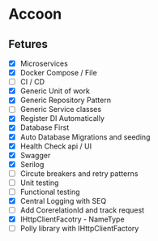 # Accoon

## Fetures
 - [x] Microservices 
 - [x] Docker Compose / File
 - [ ] CI / CD
 - [x] Generic Unit of work
 - [x] Generic Repository Pattern
 - [ ] Generic Service classes
 - [x] Register DI Automatically
 - [x] Database First
 - [x] Auto Database Migrations and seeding
 - [x] Health Check api / UI
 - [x] Swagger
 - [x] Serilog 
 - [ ] Circute breakers and retry patterns
 - [ ] Unit testing
 - [ ] Functional testing
 - [x] Central Logging with SEQ
 - [ ] Add CorerelationId and track request
 - [x] IHttpClientFacotry -  NameType 
 - [ ] Polly library with IHttpClientFactory
